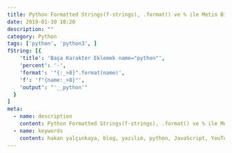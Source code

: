 ```yaml
---
title: Python Formatted Strings(f-strings), .format() ve % ile Metin Biçimlendirme Nasıl Yapılır?
date: 2019-01-30 10:20
description: ""
category: Python
tags: ['python', 'python3', ]
fString: [{
    'title': 'Başa Karakter Eklemek name="python"',
    'percent': '-',
    'format': '"{:_>8}".format(name)',
    'f': 'f"{name:_>8}"',
    'output': "'__python'"
  }
]
meta:
  - name: description
    content: Python Formatted Strings(f-strings), .format() ve % ile Metin Biçimlendirme Nasıl Yapılır?
  - name: keywords
    content: hakan yalçınkaya, blog, yazılım, python, JavaScript, YouTube, vue, vuepress, jamstack, staticgen, github, github pages, linux, file manager, mac os, ipython, bpython, ptpython
---
```

<Title/>

![Python](../img/f-strings-3-6.png)

Bu blog yazısına başlarken hedefim Python 3.6 ile birlikte gelen **f-strings**'i anlatmaktı, fakat uzun zamandır kullanılan % ve .format ile metin biçimlendirme özelliklerini birlikte örneklendirirsem daha iyi olacağını düşündüm.

## PEP Döküman Linkleri :
* [f-strings(f"Hello {first_name}"): PEP 498 -- Literal String Interpolation](https://www.python.org/dev/peps/pep-0498/)
* ['Hello {}'.format(first_name) - Advanced String Formatting](https://www.python.org/dev/peps/pep-3101/)

% Biçimlendirme yöntemi çok uzun zamandır kullanılıyor. Python 2.7 ile birlikte .format özelliği de okuma rahatlığı açısından sıkça kullanılmaya başlandı. Python 3.6 ile birlikte gelen f-strings ise performans ve okuma açısından çok daha iyi.


## Hemen kullanmaya başlayalım:

:::danger UNUTMA!
**f'{first_name}'**(f-strings) Python 3.6 ve üzerinde çalışır. Birkaç yerde bu bilgiyi hatırlattım ama yinede buraya uyarı ekliyorum ;)
:::

```python
first_name, last_name = "Hakan", "Yalçınkaya"

# % Kullanımı:
# Python 2
"%s %s" % (first_name, last_name)
>>> 'Hakan Yal\xc3\xa7\xc4\xb1nkaya'

# .format() Kullanımı:
# Python 2
"{} {}".format(first_name, last_name)
>>> 'Hakan Yal\xc3\xa7\xc4\xb1nkaya'

# f"" Kullanımı:
# Python 3.6
f"{first_name} {last_name}"
>>> 'Hakan Yalçınkaya'

# Yer Değiştirmek için:
# Python 2
"{1} {0}".format(first_name, last_name)
>>> 'Hakan Yal\xc3\xa7\xc4\xb1nkaya'

# Python 3.6
f"{last_name} {first_name}"
>>> 'Yalçınkaya Hakan'
```

## Sola, Sağa ve Ortaya Boşluk Bırakma
```python
# Sağa boşluk bırakma:
"hey! %-10s is ready " % "python"
>>> 'hey! python     is ready '

"hey! {:10} is ready".format("python")
>>> 'hey! python     is ready'

f"hey! {'python':10} is ready"
>>> 'hey! python     is ready'

# Sola Boşluk bırakma
"hey! %10s is ready " % "python"
>>> 'hey!     python is ready '

"hey! {:>10} is ready".format("python")
>>> 'hey!     python is ready'

f"hey! {'python':>10} is ready"
>>> 'hey!     python is ready'

# Ortaya Boşluk Eklemek
"hey! {:^10} is ready".format("python")
>>> 'hey!   python   is ready'

f"hey! {'python':^10} is ready"
>>> 'hey!   python   is ready'
```


## Boşluk Yerine Karakter Ekleme
Bir kodu incelerken 4 haneli rakamlar oluşturmak için if kullandığını gördüm, eğer 10'dan küçükse başına ÜÇ SIFIR(000) ekle demiş. Örnek: 0005. Bu işlemi if kullanmak yerine metin biçimlendirme ile yapabiliriz.

```python
"{:04}".format(5)
>>> '0005'

f"{5:04}"
>>> '0005'

pk = 99

"{:04}".format(pk)
>>> '0099'

f"{pk:04}"
>>> '0099'


# ====================
# _ karakteri eklemek
# ====================
"{:_>8}".format(pk)
>>> '______99'

"{:_<8}".format(pk)
>>> '99______'

f"{pk:_>8}"
>>> '______99'

f"{pk:_<8}"
>>> '99______'

```

::: warning Az Kaldı :)
Şimdilik bu kadar yazdım, yine metin biçimlendirme ile ilgili örnekler eklemeye devam edeceğim. Sonuna bir cheatsheet dökümanı hazırlamaya başladım. Yazının devamını beklemeden f-strings kullanmaya hemen başla ;) soruların olursa buralardayım :)
:::

## Cheat Sheet

<table>
  <thead align="left">
    <tr>
      <th width="%20">İşlem</th>
      <th width="%20">%</th>
      <th width="%20">.format</th>
      <th width="%20">f-strings</th>
      <th width="%20">çıktı</th>
    </tr>
  </thead>
  <tbody align="left">
    <template v-for="item in $page.frontmatter.fString">
      <tr>
        <td width="%20">{{ item.title }}</td>
        <td width="%20">{{ item.percent }}</td>
        <td width="%20">{{ item.format }}</td>
        <td width="%20">{{ item.f }}</td>
        <td width="%20">{{ item.output }}</td>
      </tr>
    </template>
  </tbody>
</table>
